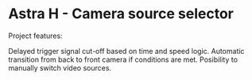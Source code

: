 # Astra H - Camera source selector

Project features:

Delayed trigger signal cut-off based on time and speed logic. 
Automatic transition from back to front camera if conditions are met. 
Posibility to manually switch video sources.  